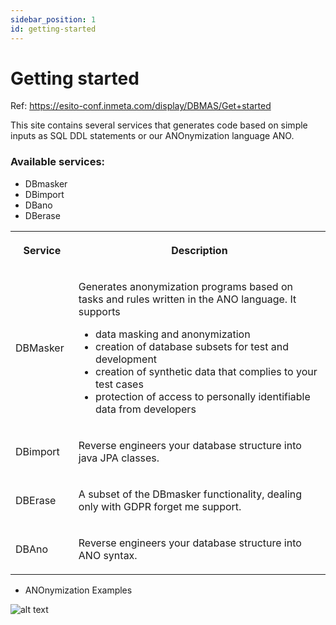 ```yaml
---
sidebar_position: 1
id: getting-started
---
```


# Getting started

Ref: <https://esito-conf.inmeta.com/display/DBMAS/Get+started>

This site contains several services that generates code based on simple inputs as SQL DDL statements or our ANOnymization language ANO.

### Available services:

* DBmasker
* DBimport
* DBano
* DBerase

<table width="100%" >
<tr>
<th width="20%" >

Service

</th>
<th>

Description

</th>
</tr>

<tr>
<td>

DBMasker

</td>
<td>

Generates anonymization programs based on tasks and rules written in the ANO language. It supports

- data masking and anonymization
- creation of database subsets for test and development
- creation of synthetic data that complies to your test cases
- protection of access to personally identifiable data from developers

</td>

</tr>

<tr>
<td >

DBimport

</td>
<td >

Reverse engineers your database structure into java JPA classes.


</td>

</tr>

<tr>
<td >

DBErase

</td>
<td >

A subset of the DBmasker functionality, dealing only with GDPR forget me support.

</td>

</tr>

<tr>
<td >

DBAno

</td>
<td >

Reverse engineers your database structure into ANO syntax.

</td>

</tr>

</table>

* ANOnymization Examples

[subscription]: /img/docs/subscription.png "Logged in dashboard"
![alt text][subscription]
